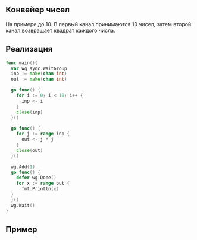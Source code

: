 ## Конвейер чисел

На примере до 10. В первый канал принимаются 10 чисел, затем второй канал возвращает квадрат каждого числа.

## Реализация

```go
func main(){
  var wg sync.WaitGroup
  inp := make(chan int)
  out := make(chan int)

  go func() {
    for i := 0; i < 10; i++ {
      inp <- i
    }
    close(inp)
  }()

  go func() {
    for j := range inp {
      out <- j * j
    }
    close(out)
  }()

  wg.Add(1)
  go func() {
    defer wg.Done()
    for x := range out {
      fmt.Println(x)
  }     
  }()
  wg.Wait()
}
```

## Пример


